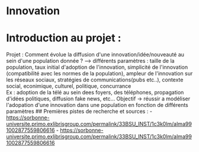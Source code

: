 # Innovation 
# Introduction au projet : 
  Projet : Comment évolue la diffusion d'une innovation/idée/nouveauté au sein d'une population donnée ?
      --> différents paramètres : taille de la population, taux initial d'adoption de l'innovation, simplicité de l'innovation (compatibilité avec les normes de la population), ampleur de l'innovation sur les réseaux sociaux, stratégies de                         communications(pubs etc..), contexte social, econimique, culturel, politique, concurrance  
      Ex : adoption de la télé au sein dees foyers, des téléphones, propagation d'idées politiques, diffusion fake news, etc...
      Objectif -> réussir a modéliser l'adopation d'une innovation dans une population en fonction de différents paramètres
      ## Premières pistes de recherche et sources :
      - https://sorbonne-universite.primo.exlibrisgroup.com/permalink/33BSU_INST/1c3k0lm/alma991002877559806616
      - https://sorbonne-universite.primo.exlibrisgroup.com/permalink/33BSU_INST/1c3k0lm/alma991002877559806616
      
      
